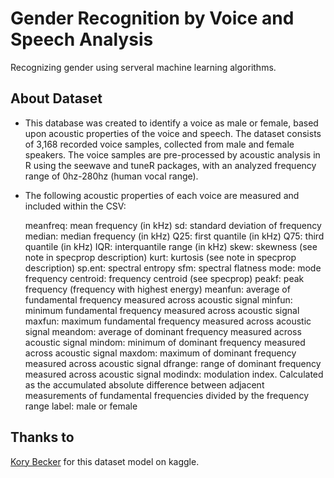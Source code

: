 # Gender Recognition by Voice and Speech Analysis

Recognizing gender using serveral machine learning algorithms.


## About Dataset
- This database was created to identify a voice as male or female, based upon acoustic properties of the voice and speech. The dataset consists of 3,168 recorded voice samples, collected from male and female speakers. The voice samples are pre-processed by acoustic analysis in R using the seewave and tuneR packages, with an analyzed frequency range of 0hz-280hz (human vocal range).


- The following acoustic properties of each voice are measured and included within the CSV:

	meanfreq: mean frequency (in kHz)
	sd: standard deviation of frequency
	median: median frequency (in kHz)
	Q25: first quantile (in kHz)
	Q75: third quantile (in kHz)
	IQR: interquantile range (in kHz)
	skew: skewness (see note in specprop description)
	kurt: kurtosis (see note in specprop description)
	sp.ent: spectral entropy
	sfm: spectral flatness
	mode: mode frequency
	centroid: frequency centroid (see specprop)
	peakf: peak frequency (frequency with highest energy)
	meanfun: average of fundamental frequency measured across acoustic signal
	minfun: minimum fundamental frequency measured across acoustic signal
	maxfun: maximum fundamental frequency measured across acoustic signal
	meandom: average of dominant frequency measured across acoustic signal
	mindom: minimum of dominant frequency measured across acoustic signal
	maxdom: maximum of dominant frequency measured across acoustic signal
	dfrange: range of dominant frequency measured across acoustic signal
	modindx: modulation index. Calculated as the accumulated absolute difference between adjacent measurements of fundamental frequencies divided by the frequency range
	label: male or female


## Thanks to

[Kory Becker](https://www.kaggle.com/primaryobjects/voicegender) for this dataset model on kaggle.